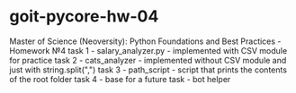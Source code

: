 # goit-pycore-hw-04
Master of Science (Neoversity): Python Foundations and Best Practices - Homework №4
task 1 - salary_analyzer.py - implemented with CSV module for practice
task 2 - cats_analyzer - implemented without CSV module and just with string.split(",") 
task 3 - path_script - script that prints the contents of the root folder
task 4 - base for a future task - bot helper
